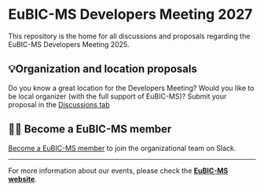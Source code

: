 # EuBIC-MS Developers Meeting 2027

This repository is the home for all discussions and proposals regarding the EuBIC-MS Developers Meeting 2025.

## 💡Organization and location proposals

Do you know a great location for the Developers Meeting? Would you like to be local organizer (with the full support of EuBIC-MS)? Submit your proposal in the [Discussions tab](https://github.com/EuBIC/EuBIC2027/discussions)


## 🧑‍💻 Become a EuBIC-MS member

[Become a EuBIC-MS member](https://eubic-ms.org/become-a-member/) to join the organizational team on Slack.

---

For more information about our events, please check the **[EuBIC-MS website](https://eubic-ms.org/)**.

